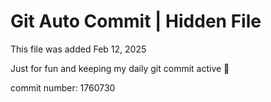 # Git Auto Commit | Hidden File

This file was added Feb 12, 2025

Just for fun and keeping my daily git commit active 🤪

commit number: 1760730
